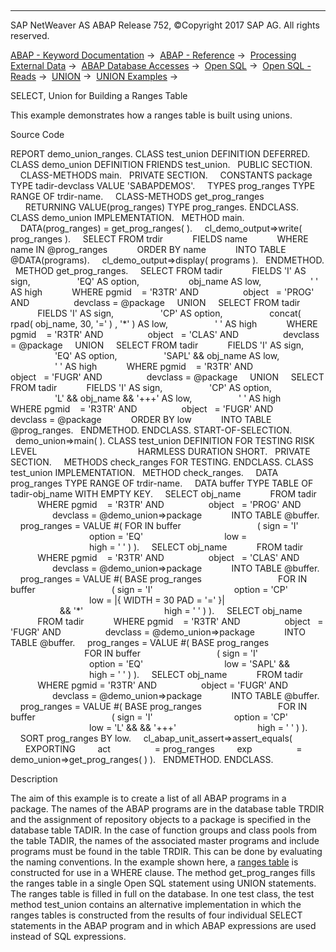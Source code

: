   

* * *

SAP NetWeaver AS ABAP Release 752, ©Copyright 2017 SAP AG. All rights reserved.

[ABAP - Keyword Documentation](javascript:call_link\('abenabap.htm'\)) →  [ABAP - Reference](javascript:call_link\('abenabap_reference.htm'\)) →  [Processing External Data](javascript:call_link\('abenabap_language_external_data.htm'\)) →  [ABAP Database Accesses](javascript:call_link\('abenabap_sql.htm'\)) →  [Open SQL](javascript:call_link\('abenopensql.htm'\)) →  [Open SQL - Reads](javascript:call_link\('abenopen_sql_reading.htm'\)) →  [UNION](javascript:call_link\('abapunion.htm'\)) →  [UNION Examples](javascript:call_link\('abenunion_abexas.htm'\)) → 

SELECT, Union for Building a Ranges Table

This example demonstrates how a ranges table is built using unions.

Source Code

REPORT demo\_union\_ranges.
CLASS test\_union DEFINITION DEFERRED.
CLASS demo\_union DEFINITION FRIENDS test\_union.
  PUBLIC SECTION.
    CLASS-METHODS main.
  PRIVATE SECTION.
    CONSTANTS package TYPE tadir-devclass VALUE 'SABAPDEMOS'.
    TYPES prog\_ranges TYPE RANGE OF trdir-name.
    CLASS-METHODS get\_prog\_ranges
      RETURNING VALUE(prog\_ranges) TYPE prog\_ranges.
ENDCLASS.
CLASS demo\_union IMPLEMENTATION.
  METHOD main.
    DATA(prog\_ranges) = get\_prog\_ranges( ).
    cl\_demo\_output=>write( prog\_ranges ).
    SELECT FROM trdir
           FIELDS name
           WHERE name IN @prog\_ranges
           ORDER BY name
           INTO TABLE @DATA(programs).
    cl\_demo\_output=>display( programs ).
  ENDMETHOD.
  METHOD get\_prog\_ranges.
    SELECT FROM tadir
           FIELDS 'I' AS sign,
                  'EQ' AS option,
                   obj\_name AS low,
                   ' ' AS high
           WHERE pgmid    = 'R3TR' AND
                 object   = 'PROG' AND
                 devclass = @package
    UNION
    SELECT FROM tadir
           FIELDS 'I' AS sign,
                  'CP' AS option,
                  concat( rpad( obj\_name, 30, '=' ) , '\*' ) AS low,
                  ' ' AS high
           WHERE pgmid    = 'R3TR' AND
                 object   = 'CLAS' AND
                 devclass = @package
    UNION
    SELECT FROM tadir
           FIELDS 'I' AS sign,
                  'EQ' AS option,
                  'SAPL' && obj\_name AS low,
                  ' ' AS high
           WHERE pgmid    = 'R3TR' AND
                 object   = 'FUGR' AND
                 devclass = @package
    UNION
    SELECT FROM tadir
           FIELDS 'I' AS sign,
                  'CP' AS option,
                  'L' && obj\_name && '+++' AS low,
                  ' ' AS high
           WHERE pgmid    = 'R3TR' AND
                 object   = 'FUGR' AND
                 devclass = @package
           ORDER BY low
           INTO TABLE @prog\_ranges.
  ENDMETHOD.
ENDCLASS.
START-OF-SELECTION.
  demo\_union=>main( ).
CLASS test\_union DEFINITION FOR TESTING RISK LEVEL
                                        HARMLESS DURATION SHORT.
  PRIVATE SECTION.
    METHODS check\_ranges FOR TESTING.
ENDCLASS.
CLASS test\_union IMPLEMENTATION.
  METHOD check\_ranges.
    DATA prog\_ranges TYPE RANGE OF trdir-name.
    DATA buffer TYPE TABLE OF tadir-obj\_name WITH EMPTY KEY.
    SELECT obj\_name
           FROM tadir
           WHERE pgmid    = 'R3TR' AND
                 object   = 'PROG' AND
                 devclass = @demo\_union=>package
           INTO TABLE @buffer.
    prog\_ranges = VALUE #( FOR <fs> IN buffer
                              ( sign = 'I'
                                option = 'EQ'
                                low = <fs>
                                high = ' ' ) ).
    SELECT obj\_name
           FROM tadir
           WHERE pgmid    = 'R3TR' AND
                 object   = 'CLAS' AND
                 devclass = @demo\_union=>package
           INTO TABLE @buffer.
    prog\_ranges = VALUE #( BASE prog\_ranges
                              FOR <fs> IN buffer
                              ( sign = 'I'
                                option = 'CP'
                                low = |{ <fs> WIDTH = 30 PAD = '=' }|
                                      && '\*'
                                high = ' ' ) ).
    SELECT obj\_name
           FROM tadir
           WHERE pgmid    = 'R3TR' AND
                 object   = 'FUGR' AND
                 devclass = @demo\_union=>package
           INTO TABLE @buffer.
    prog\_ranges = VALUE #( BASE prog\_ranges
                              FOR <fs> IN buffer
                              ( sign = 'I'
                                option = 'EQ'
                                low = 'SAPL' && <fs>
                                high = ' ' ) ).
    SELECT obj\_name
           FROM tadir
           WHERE pgmid = 'R3TR' AND
                 object = 'FUGR' AND
                 devclass = @demo\_union=>package
           INTO TABLE @buffer.
    prog\_ranges = VALUE #( BASE prog\_ranges
                              FOR <fs> IN buffer
                              ( sign = 'I'
                                option = 'CP'
                                low = 'L' && <fs> && '+++'
                                high = ' ' ) ).
    SORT prog\_ranges BY low.
    cl\_abap\_unit\_assert=>assert\_equals(
      EXPORTING
        act                  = prog\_ranges
        exp                  = demo\_union=>get\_prog\_ranges( ) ).
  ENDMETHOD.
ENDCLASS.

Description

The aim of this example is to create a list of all ABAP programs in a package. The names of the ABAP programs are in the database table TRDIR and the assignment of repository objects to a package is specified in the database table TADIR. In the case of function groups and class pools from the table TADIR, the names of the associated master programs and include programs must be found in the table TRDIR. This can be done by evaluating the naming conventions. In the example shown here, a [ranges table](javascript:call_link\('abenranges_table_glosry.htm'\) "Glossary Entry") is constructed for use in a WHERE clause. The method get\_prog\_ranges fills the ranges table in a single Open SQL statement using UNION statements. The ranges table is filled in full on the database. In one test class, the test method test\_union contains an alternative implementation in which the ranges tables is constructed from the results of four individual SELECT statements in the ABAP program and in which ABAP expressions are used instead of SQL expressions.